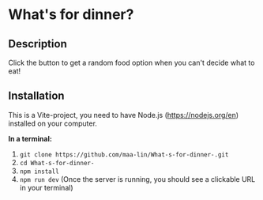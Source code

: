 # What's for dinner?

## Description
Click the button to get a random food option when you can't decide what to eat!

## Installation
This is a Vite-project, you need to have Node.js (https://nodejs.org/en) installed on your computer.    

**In a terminal:**
1. `git clone https://github.com/maa-lin/What-s-for-dinner-.git`
3. `cd What-s-for-dinner-`
4. `npm install`
5. `npm run dev` (Once the server is running, you should see a clickable URL in your terminal)
